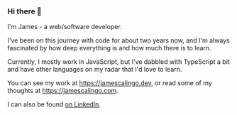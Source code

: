 ### Hi there 👋

I'm James - a web/software developer.

I've been on this journey with code for about two years now, and I'm always fascinated by how deep everything is and how much there is to learn.

Currently, I mostly work in JavaScript, but I've dabbled with TypeScript a bit and have other languages on my radar that I'd love to learn.

You can see my work at https://jamescalingo.dev, or read some of my thoughts at https://jamescalingo.com.

I can also be found <a href="https://linkedin.com/in/james-calingo" target="blank">on LinkedIn</a>.

<!--
**JamesCalingo/JamesCalingo** is a ✨ _special_ ✨ repository because its `README.md` (this file) appears on your GitHub profile.

Here are some ideas to get you started:

- 🔭 I’m currently working on ...
- 🌱 I’m currently learning ...
- 👯 I’m looking to collaborate on ...
- 🤔 I’m looking for help with ...
- 💬 Ask me about ...
- 📫 How to reach me: ...
- 😄 Pronouns: ...
- ⚡ Fun fact: ...
-->
